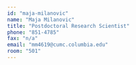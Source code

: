 ```yaml
---
id: "maja-milanovic"
name: "Maja Milanovic"
title: "Postdoctoral Research Scientist"
phone: "851-4785"
fax: "n/a"
email: "mm4619@cumc.columbia.edu"
room: "501"
---
```

